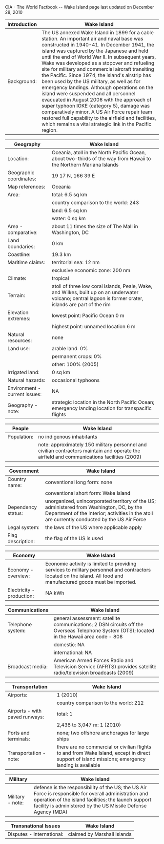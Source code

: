 CIA - The World Factbook -- Wake Island
page last updated on December 28, 2010


| Introduction | Wake Island |
| --- | --- |
| Background: | The US annexed Wake Island in 1899 for a cable station. An important air and naval base was constructed in 1940-41. In December 1941, the island was captured by the Japanese and held until the end of World War II. In subsequent years, Wake was developed as a stopover and refueling site for military and commercial aircraft transiting the Pacific. Since 1974, the island's airstrip has been used by the US military, as well as for emergency landings. Although operations on the island were suspended and all personnel evacuated in August 2006 with the approach of super typhoon IOKE (category 5), damage was comparatively minor. A US Air Force repair team restored full capability to the airfield and facilities, which remains a vital strategic link in the Pacific region. |


| Geography | Wake Island |
| --- | --- |
| Location: | Oceania, atoll in the North Pacific Ocean, about two-thirds of the way from Hawaii to the Northern Mariana Islands |
| Geographic coordinates: | 19 17 N, 166 39 E |
| Map references: | Oceania |
| Area: | total: 6.5 sq km |
| | country comparison to the world: 243 |
| | land: 6.5 sq km |
| | water: 0 sq km |
| Area - comparative: | about 11 times the size of The Mall in Washington, DC |
| Land boundaries: | 0 km |
| Coastline: | 19.3 km |
| Maritime claims: | territorial sea: 12 nm |
| | exclusive economic zone: 200 nm |
| Climate: | tropical |
| Terrain: | atoll of three low coral islands, Peale, Wake, and Wilkes, built up on an underwater volcano; central lagoon is former crater, islands are part of the rim |
| Elevation extremes: | lowest point: Pacific Ocean 0 m |
| | highest point: unnamed location 6 m |
| Natural resources: | none |
| Land use: | arable land: 0% |
| | permanent crops: 0% |
| | other: 100% (2005) |
| Irrigated land: | 0 sq km |
| Natural hazards: | occasional typhoons |
| Environment - current issues: | NA |
| Geography - note: | strategic location in the North Pacific Ocean; emergency landing location for transpacific flights |


| People | Wake Island |
| --- | --- |
| Population: | no indigenous inhabitants |
| | note: approximately 150 military personnel and civilian contractors maintain and operate the airfield and communications facilities (2009) |


| Government | Wake Island |
| --- | --- |
| Country name: | conventional long form: none |
| | conventional short form: Wake Island |
| Dependency status: | unorganized, unincorporated territory of the US; administered from Washington, DC, by the Department of the Interior; activities in the atoll are currently conducted by the US Air Force |
| Legal system: | the laws of the US where applicable apply |
| Flag description: | the flag of the US is used |


| Economy | Wake Island |
| --- | --- |
| Economy - overview: | Economic activity is limited to providing services to military personnel and contractors located on the island. All food and manufactured goods must be imported. |
| Electricity - production: | NA kWh |


| Communications | Wake Island |
| --- | --- |
| Telephone system: | general assessment: satellite communications; 2 DSN circuits off the Overseas Telephone System (OTS); located in the Hawaii area code - 808 |
| | domestic: NA |
| | international: NA |
| Broadcast media: | American Armed Forces Radio and Television Service (AFRTS) provides satellite radio/television broadcasts (2009) |


| Transportation | Wake Island |
| --- | --- |
| Airports: | 1 (2010) |
| | country comparison to the world: 212 |
| Airports - with paved runways: | total: 1 |
| | 2,438 to 3,047 m: 1 (2010) |
| Ports and terminals: | none; two offshore anchorages for large ships |
| Transportation - note: | there are no commercial or civilian flights to and from Wake Island, except in direct support of island missions; emergency landing is available |


| Military | Wake Island |
| --- | --- |
| Military - note: | defense is the responsibility of the US; the US Air Force is responsible for overall administration and operation of the island facilities; the launch support facility is administered by the US Missile Defense Agency (MDA) |


| Transnational Issues | Wake Island |
| --- | --- |
| Disputes - international: | claimed by Marshall Islands |
